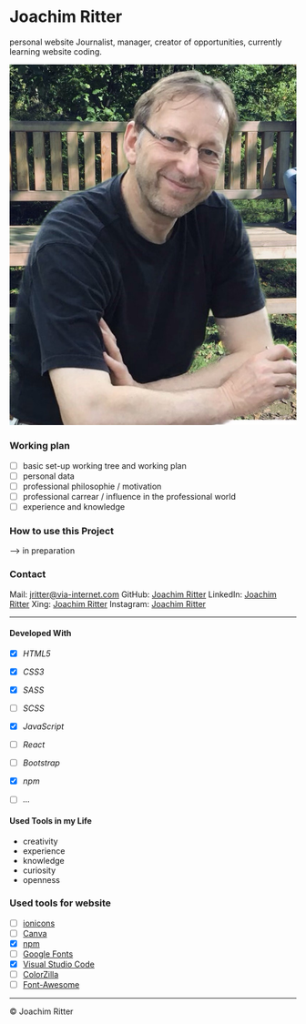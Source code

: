 # Joachim Ritter
personal website
Journalist, manager, creator of opportunities, currently learning website coding.

![myFingerprintInProfession](./src/Images/Joachim_privat.JPG)

### Working plan

- [ ] basic set-up working tree and working plan
- [ ] personal data
- [ ] professional philosophie / motivation
- [ ] professional carrear / influence in the professional world
- [ ] experience and knowledge

### How to use this Project

--> in preparation

### Contact

Mail: <jritter@via-internet.com>
GitHub: [Joachim Ritter](https://github.com/KazhimRycerz)
LinkedIn: [Joachim Ritter](https://www.linkedin.com/in/joachimr/)
Xing: [Joachim Ritter](https://www.xing.com/profile/Joachim_Ritter19/)
Instagram: [Joachim Ritter](https://www.instagram.com/ritter_joachim/)


---
#### Developed With

- [x] _HTML5_
- [x] _CSS3_
- [x] _SASS_
- [ ] _SCSS_
- [x] _JavaScript_
- [ ] _React_
- [ ] _Bootstrap_
- [x] _npm_
- [ ] _..._


#### Used Tools in my Life

- creativity
- experience
- knowledge
- curiosity
- openness

### Used tools for website
- [ ] [ionicons](https://)
- [ ] [Canva](https://www.canva.com/)
- [x] [npm](https://www.npmjs.com/)
- [ ] [Google Fonts](https://fonts.google.com/)
- [x] [Visual Studio Code](https://code.visualstudio.com/)
- [ ] [ColorZilla](https://www.colorzilla.com/chrome/)
- [ ] [Font-Awesome](https://fontawesome.com/)

---

© Joachim Ritter